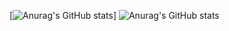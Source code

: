 [![Anurag's GitHub stats](https://github-readme-stats.vercel.app/api?username=anhkiet-201)]
![Anurag's GitHub stats](https://github-readme-stats.vercel.app/api?username=anhkiet-201&show_icons=true)